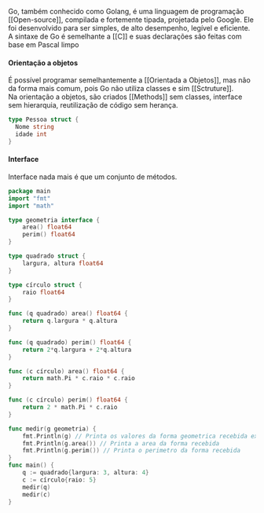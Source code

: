 Go, também conhecido como Golang, é uma linguagem de programação [[Open-source]], compilada e fortemente tipada, projetada pelo Google. Ele foi desenvolvido para ser simples, de alto desempenho, legível e eficiente.
A sintaxe de Go é semelhante a [[C]] e suas declarações são feitas com base em Pascal limpo

#### Orientação a objetos
É possível programar semelhantemente a [[Orientada a Objetos]], mas não da forma mais comum, pois Go não utiliza classes e sim [[Sctruture]]. Na orientação a objetos, são criados [[Methods]] sem classes, interface sem hierarquia, reutilização de código sem herança.
```go
type Pessoa struct {
  Nome string
  idade int
}
```
#### Interface
Interface nada mais é que um conjunto de métodos.
```go
package main
import "fmt"
import "math"

type geometria interface {
    area() float64
    perim() float64
}

type quadrado struct {
    largura, altura float64
}

type círculo struct {
    raio float64
}

func (q quadrado) area() float64 {
    return q.largura * q.altura
}

func (q quadrado) perim() float64 {
    return 2*q.largura + 2*q.altura
}

func (c círculo) area() float64 {
    return math.Pi * c.raio * c.raio
}

func (c círculo) perim() float64 {
    return 2 * math.Pi * c.raio
}

func medir(g geometria) {
    fmt.Println(g) // Printa os valores da forma geometrica recebida ex: quadrado = altura e largura
    fmt.Println(g.area()) // Printa a area da forma recebida
    fmt.Println(g.perim()) // Printa o perimetro da forma recebida
}
func main() {
    q := quadrado{largura: 3, altura: 4}
    c := círculo{raio: 5}
    medir(q)
    medir(c)
}
```